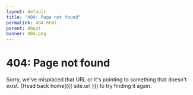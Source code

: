 ```yaml
---
layout: default
title: "404: Page not found"
permalink: 404.html
parent: About
banner: 404.png
---
```


# 404: Page not found
Sorry, we've misplaced that URL or it's pointing to something that doesn't exist. [Head back home]({{ site.url }}) to try finding it again.

